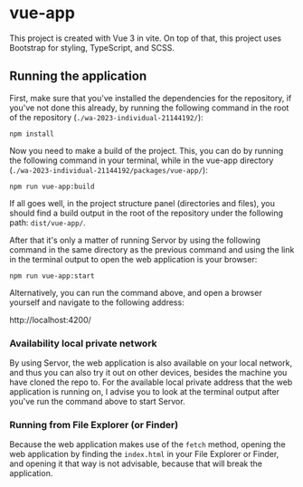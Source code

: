 # vue-app

This project is created with Vue 3 in vite. On top of that, this project uses Bootstrap for styling, TypeScript, and SCSS.

## Running the application

First, make sure that you've installed the dependencies for the repository, if you've not done this already,
by running the following command in the root of the repository (`./wa-2023-individual-21144192/`):

```shell
npm install
```

Now you need to make a build of the project. This, you can do by running the following command in your terminal, while
in the vue-app directory (`./wa-2023-individual-21144192/packages/vue-app/`):

```shell
npm run vue-app:build
```

If all goes well, in the project structure panel (directories and files), you should find a build output in the root of
the repository under the following path: `dist/vue-app/`.

After that it's only a matter of running Servor by using the following command in the same directory as the previous command
and using the link in the terminal output to open the web application is your browser:

```shell
npm run vue-app:start
```

Alternatively, you can run the command above, and open a browser yourself and navigate to the following address:

http://localhost:4200/

### Availability local private network

By using Servor, the web application is also available on your local network, and thus you can also try it out on other
devices, besides the machine you have cloned the repo to. For the available local private address that the web application
is running on, I advise you to look at the terminal output after you've run the command above to start Servor.

### Running from File Explorer (or Finder)

Because the web application makes use of the `fetch` method, opening the web application by finding the `index.html`
in your File Explorer or Finder, and opening it that way is not advisable, because that will break the application.
